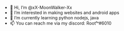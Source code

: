 - 👋 Hi, I’m @xX-MoonWalker-Xx
- 👀 I’m interested in making websites and android apps
- 🌱 I’m currently learning python nodejs, java
- 📫 You can reach me via my discord: Rootᶠᵃ#6010

<!---
xX-MoonWalker-Xx/xX-MoonWalker-Xx is a ✨ special ✨ repository because its `README.md` (this file) appears on your GitHub profile.
You can click the Preview link to take a look at your changes.
--->
